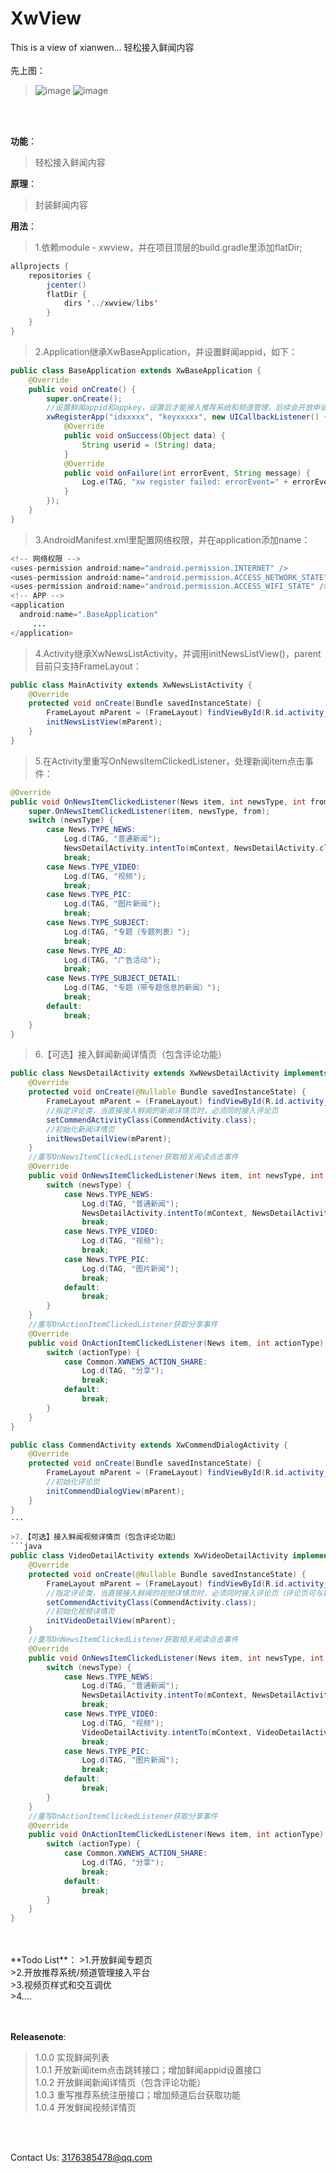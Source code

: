 # XwView
This is a view of xianwen... 轻松接入鲜闻内容
<br>
<br>
先上图：
>![image](https://raw.githubusercontent.com/frendyxzc/XwView/master/screenshot/device-2016-11-11-110118.png)
>![image](https://raw.githubusercontent.com/frendyxzc/XwView/master/screenshot/device-2016-11-11-110150.png)
<br>
<br>

**功能**：

>轻松接入鲜闻内容

**原理**：

>封装鲜闻内容

**用法**：

>1.依赖module - xwview，并在项目顶层的build.gradle里添加flatDir;
```java
allprojects {
    repositories {
        jcenter()
        flatDir {
            dirs '../xwview/libs'
        }
    }
}
```

>2.Application继承XwBaseApplication，并设置鲜闻appid，如下：
```java
public class BaseApplication extends XwBaseApplication {
	@Override
	public void onCreate() {
		super.onCreate();
        //设置鲜闻appid和appkey，设置后才能接入推荐系统和频道管理，后续会开放申请平台
        xwRegisterApp("idxxxxx", "keyxxxxx", new UICallbackListener() {
            @Override
            public void onSuccess(Object data) {
                String userid = (String) data;
            }
            @Override
            public void onFailure(int errorEvent, String message) {
                Log.e(TAG, "xw register failed: errorEvent=" + errorEvent + ", message=" + message);
            }
        });
	}
}
```

>3.AndroidManifest.xml里配置网络权限，并在application添加name：
```java
<!-- 网络权限 -->
<uses-permission android:name="android.permission.INTERNET" />
<uses-permission android:name="android.permission.ACCESS_NETWORK_STATE" />
<uses-permission android:name="android.permission.ACCESS_WIFI_STATE" />
<!-- APP -->
<application
  android:name=".BaseApplication"
     ...
</application>
```

>4.Activity继承XwNewsListActivity，并调用initNewsListView()，parent目前只支持FrameLayout：
```java
public class MainActivity extends XwNewsListActivity {
	@Override
	protected void onCreate(Bundle savedInstanceState) {
		FrameLayout mParent = (FrameLayout) findViewById(R.id.activity_main);
		initNewsListView(mParent);
	}
}
```

>5.在Activity里重写OnNewsItemClickedListener，处理新闻item点击事件：
```java
@Override
public void OnNewsItemClickedListener(News item, int newsType, int from) {
	super.OnNewsItemClickedListener(item, newsType, from);
	switch (newsType) {
		case News.TYPE_NEWS:
			Log.d(TAG, "普通新闻");
			NewsDetailActivity.intentTo(mContext, NewsDetailActivity.class, item, from);
			break;
		case News.TYPE_VIDEO:
			Log.d(TAG, "视频");
			break;
		case News.TYPE_PIC:
			Log.d(TAG, "图片新闻");
			break;
		case News.TYPE_SUBJECT:
			Log.d(TAG, "专题（专题列表）");
			break;
		case News.TYPE_AD:
			Log.d(TAG, "广告活动");
			break;
		case News.TYPE_SUBJECT_DETAIL:
			Log.d(TAG, "专题（带专题信息的新闻）");
			break;
		default:
			break;
	}
}
```

>6.【可选】接入鲜闻新闻详情页（包含评论功能）
```java
public class NewsDetailActivity extends XwNewsDetailActivity implements XwNewsDetailActivity.IOnNewsItemClickedListener{
    @Override
    protected void onCreate(@Nullable Bundle savedInstanceState) {
        FrameLayout mParent = (FrameLayout) findViewById(R.id.activity_main);
        //指定评论类，当直接接入鲜闻的新闻详情页时，必须同时接入评论页
        setCommendActivityClass(CommendActivity.class);
        //初始化新闻详情页
        initNewsDetailView(mParent);
    }
	//重写OnNewsItemClickedListener获取相关阅读点击事件
	@Override
    public void OnNewsItemClickedListener(News item, int newsType, int from) {
        switch (newsType) {
            case News.TYPE_NEWS:
                Log.d(TAG, "普通新闻");
                NewsDetailActivity.intentTo(mContext, NewsDetailActivity.class, item, from);
                break;
            case News.TYPE_VIDEO:
                Log.d(TAG, "视频");
                break;
            case News.TYPE_PIC:
                Log.d(TAG, "图片新闻");
                break;
            default:
                break;
        }
    }
	//重写OnActionItemClickedListener获取分享事件
	@Override
    public void OnActionItemClickedListener(News item, int actionType) {
        switch (actionType) {
            case Common.XWNEWS_ACTION_SHARE:
                Log.d(TAG, "分享");
                break;
            default:
                break;
        }
    }
}
```
```java
public class CommendActivity extends XwCommendDialogActivity {
    @Override
    protected void onCreate(Bundle savedInstanceState) {
        FrameLayout mParent = (FrameLayout) findViewById(R.id.activity_main);
        //初始化评论页
        initCommendDialogView(mParent);
    }
}
···

>7.【可选】接入鲜闻视频详情页（包含评论功能）
```java
public class VideoDetailActivity extends XwVideoDetailActivity implements XwVideoDetailActivity.IOnNewsItemClickedListener {
    @Override
    protected void onCreate(@Nullable Bundle savedInstanceState) {
        FrameLayout mParent = (FrameLayout) findViewById(R.id.activity_main);
        //指定评论类，当直接接入鲜闻的视频详情页时，必须同时接入评论页（评论页可与新闻页共用）
        setCommendActivityClass(CommendActivity.class);
        //初始化视频详情页
        initVideoDetailView(mParent);
    }
	//重写OnNewsItemClickedListener获取相关阅读点击事件
    @Override
    public void OnNewsItemClickedListener(News item, int newsType, int from) {
        switch (newsType) {
            case News.TYPE_NEWS:
                Log.d(TAG, "普通新闻");
                NewsDetailActivity.intentTo(mContext, NewsDetailActivity.class, item, from);
                break;
            case News.TYPE_VIDEO:
                Log.d(TAG, "视频");
                VideoDetailActivity.intentTo(mContext, VideoDetailActivity.class, item, from);
                break;
            case News.TYPE_PIC:
                Log.d(TAG, "图片新闻");
                break;
            default:
                break;
        }
    }
	//重写OnActionItemClickedListener获取分享事件
    @Override
    public void OnActionItemClickedListener(News item, int actionType) {
        switch (actionType) {
            case Common.XWNEWS_ACTION_SHARE:
                Log.d(TAG, "分享");
                break;
            default:
                break;
        }
    }
}
```

<br>
<br>
**Todo List**：
>1.开放鲜闻专题页 <br>
>2.开放推荐系统/频道管理接入平台 <br>
>3.视频页样式和交互调优 <br>
>4.... <br>
<br>
<br>

**Releasenote**:
>1.0.0 实现鲜闻列表 <br>
>1.0.1 开放新闻item点击跳转接口；增加鲜闻appid设置接口 <br>
>1.0.2 开放鲜闻新闻详情页（包含评论功能）<br>
>1.0.3 重写推荐系统注册接口；增加频道后台获取功能 <br>
>1.0.4 开发鲜闻视频详情页 <br>
<br>
<br>

Contact Us: 3176385478@qq.com
